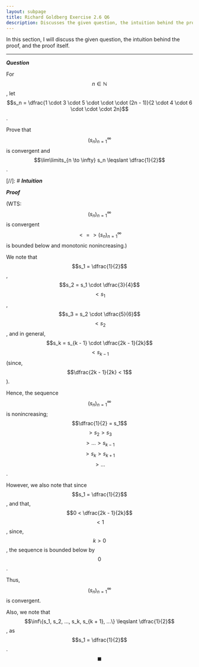```yaml
---
layout: subpage
title: Richard Goldberg Exercise 2.6 Q6
description: Discusses the given question, the intuition behind the proof, and the proof itself
---
```


In this section, I will discuss the given question, the intuition behind the proof, and the
proof itself.

---

_**Question**_

For $$n \in \mathbb{N}$$,
let $$s_n = \dfrac{1 \cdot 3 \cdot 5 \cdot \cdot \cdot (2n - 1)}{2 \cdot 4 \cdot 6 \cdot \cdot \cdot 2n}$$.

Prove that
$$(s_n)_{n=1}^\infty$$ is convergent and $$\lim\limits_{n \to \infty} s_n \leqslant \dfrac{1}{2}$$.

[//]: # _**Intuition**_

_**Proof**_

(WTS: $$(s_n)_{n=1}^\infty$$ is convergent $$<=> (s_n)_{n=1}^\infty$$ is bounded
below and monotonic nonincreasing.)

We note that $$s_1 = \dfrac{1}{2}$$, $$s_2 = s_1 \cdot \dfrac{3}{4}$$ $$ < s_1$$,
$$s_3 = s_2 \cdot \dfrac{5}{6}$$ $$ < s_2$$, and in general,
$$s_k = s_{k - 1} \cdot \dfrac{2k - 1}{2k}$$ $$ < s_{k - 1}$$
(since, $$\dfrac{2k - 1}{2k} < 1$$).

Hence, the sequence $$(s_n)_{n=1}^\infty$$ is nonincreasing; $$\dfrac{1}{2} = s_1$$
$$ > s_2 > s_3$$ $$ > ... > s_{k - 1}$$ $$ > s_k > s_{k + 1}$$ $$ > ...$$.

However, we also note that since $$s_1 = \dfrac{1}{2}$$, and that,
$$0 < \dfrac{2k - 1}{2k}$$ $$ < 1$$, since, $$k > 0$$, the sequence is bounded
below by $$0$$.

Thus, $$(s_n)_{n=1}^\infty$$ is convergent.

Also, we note that $$\inf\{s_1, s_2, ..., s_k, s_{k + 1}, ...\} \leqslant \dfrac{1}{2}$$,
as $$s_1 = \dfrac{1}{2}$$. $$\blacksquare$$
